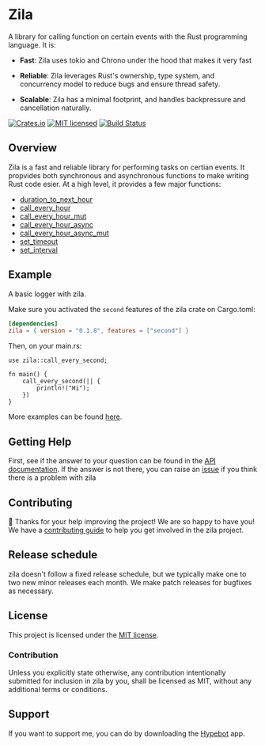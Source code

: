 # Zila

A library for calling function on certain events with
the Rust programming language. It is:

* **Fast**: Zila uses tokio and Chrono under the hood that
  makes it very fast

* **Reliable**: Zila leverages Rust's ownership, type system, and
  concurrency model to reduce bugs and ensure thread safety.

* **Scalable**: Zila has a minimal footprint, and handles backpressure
  and cancellation naturally.

[![Crates.io][crates-badge]][crates-url]
[![MIT licensed][mit-badge]][mit-url]
[![Build Status][actions-badge]][actions-url]

[crates-badge]: https://img.shields.io/crates/v/zila.svg
[crates-url]: https://crates.io/crates/zila
[mit-badge]: https://img.shields.io/badge/license-MIT-blue.svg
[mit-url]: https://github.com/a-rustacean/zila/blob/master/LICENSE
[actions-badge]: https://github.com/a-rustacean/zila/workflows/CI/badge.svg
[actions-url]: https://github.com/a-rustacean/zila/actions?query=workflow%3ACI+branch%3Amaster


## Overview

Zila is a fast and reliable library for performing tasks on
certian events. It propvides both synchronous and asynchronous functions
to make writing Rust code esier. At a high level, it provides a few major
functions:

* [duration_to_next_hour][duration]
* [call_every_hour][every]
* [call_every_hour_mut][every_mut]
* [call_every_hour_async][every_async]
* [call_every_hour_async_mut][every_async_mut]
* [set_timeout]
* [set_interval]

[duration]: https://docs.rs/zila/0.1.8/zila/fn.duration_to_next_hour.html
[every]: https://docs.rs/zila/0.1.8/zila/fn.call_every_hour.html
[every_mut]: https://docs.rs/zila/0.1.8/zila/fn.call_every_hour_mut.html
[every_async]: https://docs.rs/zila/0.1.8/zila/fn.call_every_hour_async.html
[every_async_mut]: https://docs.rs/zila/0.1.8/zila/fn.call_every_hour_async_mut.html
[set_timeout]: https://docs.rs/zila/0.1.8/zila/fn.set_timeout.html
[set_interval]: https://docs.rs/zila/0.1.8/zila/fn.set_interval.html

## Example

A basic logger with zila.

Make sure you activated the `second` features of the zila crate on Cargo.toml:

```toml
[dependencies]
zila = { version = "0.1.8", features = ["second"] }
```
Then, on your main.rs:

```rust,no_run
use zila::call_every_second;

fn main() {
    call_every_second(|| {
        println!("Hi");
    })
}
```

More examples can be found [here][examples].

[examples]: https://github.com/a-rustacean/zila/tree/master/examples

## Getting Help

First, see if the answer to your question can be found in the [API documentation].
If the answer is not there, you can raise an [issue] if you think there is a problem
with zila

[API documentation]: https://docs.rs/zila/latest/zila
[issue]: https://github.com/a-rustacean/zila/issues/new??labels=A-zila%2C+C-bug&template=bug_report.md

## Contributing

:balloon: Thanks for your help improving the project! We are so happy to have
you! We have a [contributing guide][guide] to help you get involved in the zila
project.

[guide]: https://github.com/a-rustacean/zila/blob/master/CONTRIBUTING.md

<!--
When updating this, also update:
- CONTRIBUTING.md
- README.md
-->

## Release schedule

zila doesn't follow a fixed release schedule, but we typically make one to two
new minor releases each month. We make patch releases for bugfixes as necessary.

## License

This project is licensed under the [MIT license].

[MIT license]: https://github.com/a-rustacean/zila/blob/master/LICENSE

### Contribution

Unless you explicitly state otherwise, any contribution intentionally submitted
for inclusion in zila by you, shall be licensed as MIT, without any additional
terms or conditions.

## Support

If you want to support me, you can do by downloading the
[Hypebot][hypebot] app.

[hypebot]: https://play.google.com/store/apps/details?id=org.hypebot.android
